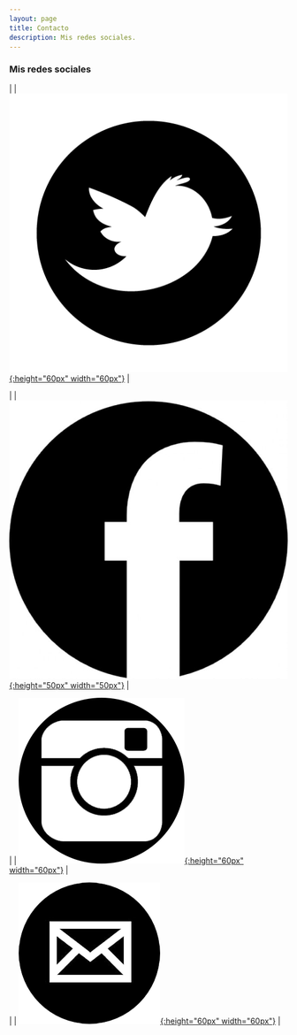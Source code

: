 ```yaml
---
layout: page
title: Contacto
description: Mis redes sociales.
---
```

### Mis redes sociales

| | [![Twitter](../img/twitter_logo.png){:height="60px" width="60px"}](https://twitter.com/AFelipe26 "Twitter") |

| | [![Facebook](../img/facebook_logo.png){:height="50px" width="50px"}](https://www.facebook.com/AndresFelipeUsma "Facebook") |

| | [![Instagram](../img/instagram_logo.png){:height="60px" width="60px"}](https://www.instagram.com/andresfeliipe_/ "Instagram") |

| | [![Mail](../img/mail_logo.png){:height="60px" width="60px"}](mailto:andresfelipeusma@gmail.com "Mail") |

